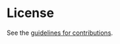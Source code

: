 # License

See the
[guidelines for contributions](https://github.com/SamuelSchlesinger/draft-act/blob/main/CONTRIBUTING.md).
